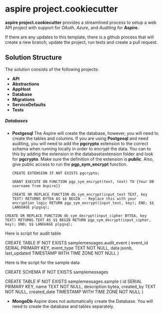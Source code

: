 # aspire project.cookiecutter

**aspire project.cookiecutter** provides a streamlined process to setup a web API project with support for *OAuth*, *Azure*, and *Auditing* for **Aspire**.  

If there are any updates to this template, there is a github process that will create a new branch, update the project, run tests and create a pull request.

## Solution Structure

The solution consists of the following projects:

- **API**
- **Abstractions**
- **AppHost**
- **Database**
- **Migrations**
- **ServiceDefaults**
- **Tests**

##### Databases
- **Postgesql**
    The Aspire will create the database, however, you will need to create the tables and columns.  If you are using **Postgesql** and need auditing, you will need to add the **pgcrypto** extension to the correct schema when running locally in order to encrypt the data.  You can to this by adding the extension in the database\extension folder and look for **pgcrypto**.  Make sure the definition of the extension is **public**.  Also, give public access to run the **pgp_sym_encrypt** function.

    `CREATE EXTENSION IF NOT EXISTS pgcrypto;`

    `GRANT EXECUTE ON FUNCTION pgp_sym_encrypt(text, text) TO {Your DB username from Aspire}}`


   `CREATE OR REPLACE FUNCTION db_sym_encrypt(input_text TEXT, key TEXT)
RETURNS BYTEA AS $$
BEGIN
    -- Replace this with your encryption logic
    RETURN pgp_sym_encrypt(input_text, key);
END;
$$ LANGUAGE plpgsql;`

`CREATE OR REPLACE FUNCTION db_sym_decrypt(input_cipher BYTEA, key TEXT)
RETURNS TEXT AS $$
BEGIN
    RETURN pgp_sym_decrypt(input_cipher, key);
END;
$$ LANGUAGE plpgsql;`


Here is script for audit table


CREATE TABLE IF NOT EXISTS samplemessages.audit_event
(
    event_id SERIAL PRIMARY KEY,
    event_type TEXT NOT NULL,
    data jsonb,
    last_updated TIMESTAMP WITH TIME ZONE NOT NULL
)




Here is the script for the sample data

CREATE SCHEMA IF NOT EXISTS samplemessages

CREATE TABLE IF NOT EXISTS samplemessages.sample
(
    id SERIAL PRIMARY KEY,
    name TEXT NOT NULL,
    description bytea,
    created_by TEXT NOT NULL,
    created_date TIMESTAMP WITH TIME ZONE NOT NULL
)


- **MongoDb**
  Aspire does not automatically create the Database.  You will need to create the database and tables separately.
 